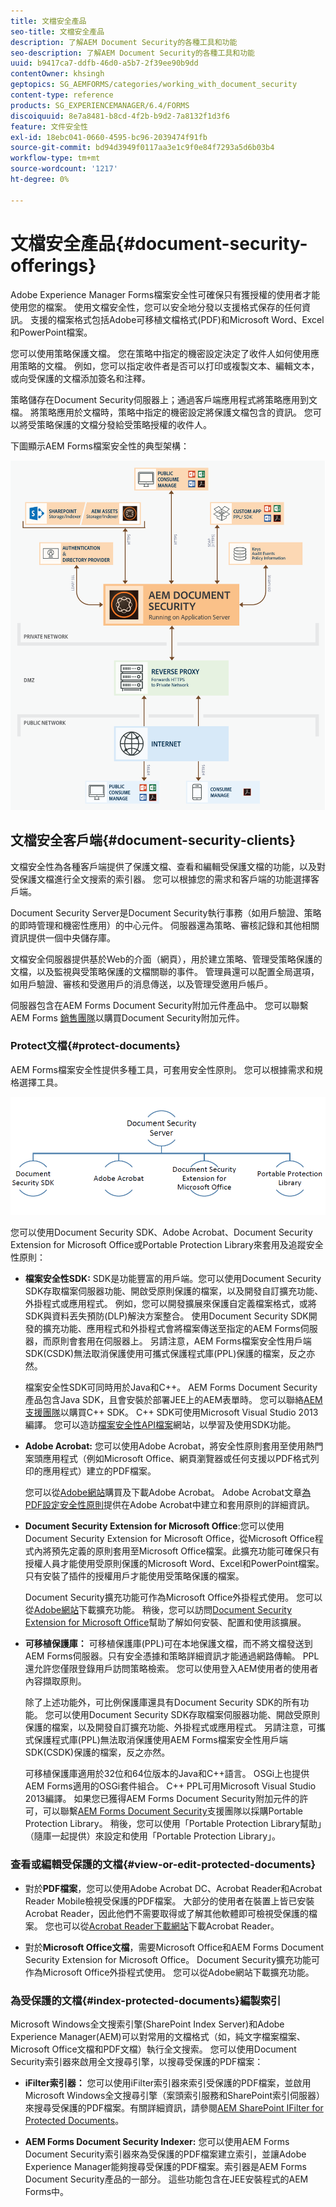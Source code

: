 ```yaml
---
title: 文檔安全產品
seo-title: 文檔安全產品
description: 了解AEM Document Security的各種工具和功能
seo-description: 了解AEM Document Security的各種工具和功能
uuid: b9417ca7-ddfb-46d0-a5b7-2f39ee90b9dd
contentOwner: khsingh
geptopics: SG_AEMFORMS/categories/working_with_document_security
content-type: reference
products: SG_EXPERIENCEMANAGER/6.4/FORMS
discoiquuid: 8e7a8481-b8cd-4f2b-b9d2-7a8132f1d3f6
feature: 文件安全性
exl-id: 18ebc041-0660-4595-bc96-2039474f91fb
source-git-commit: bd94d3949f0117aa3e1c9f0e84f7293a5d6b03b4
workflow-type: tm+mt
source-wordcount: '1217'
ht-degree: 0%

---
```


# 文檔安全產品{#document-security-offerings}

Adobe Experience Manager Forms檔案安全性可確保只有獲授權的使用者才能使用您的檔案。 使用文檔安全性，您可以安全地分發以支援格式保存的任何資訊。 支援的檔案格式包括Adobe可移植文檔格式(PDF)和Microsoft Word、Excel和PowerPoint檔案。

您可以使用策略保護文檔。 您在策略中指定的機密設定決定了收件人如何使用應用策略的文檔。 例如，您可以指定收件者是否可以打印或複製文本、編輯文本，或向受保護的文檔添加簽名和注釋。

策略儲存在Document Security伺服器上；通過客戶端應用程式將策略應用到文檔。 將策略應用於文檔時，策略中指定的機密設定將保護文檔包含的資訊。 您可以將受策略保護的文檔分發給受策略授權的收件人。

下圖顯示AEM Forms檔案安全性的典型架構：

![檔案安全性 — 建議的架構](do-not-localize/document_security_architecture.png)

## 文檔安全客戶端{#document-security-clients}

文檔安全性為各種客戶端提供了保護文檔、查看和編輯受保護文檔的功能，以及對受保護文檔進行全文搜索的索引器。 您可以根據您的需求和客戶端的功能選擇客戶端。

Document Security Server是Document Security執行事務（如用戶驗證、策略的即時管理和機密性應用）的中心元件。 伺服器還為策略、審核記錄和其他相關資訊提供一個中央儲存庫。

文檔安全伺服器提供基於Web的介面（網頁），用於建立策略、管理受策略保護的文檔，以及監視與受策略保護的文檔關聯的事件。 管理員還可以配置全局選項，如用戶驗證、審核和受邀用戶的消息傳送，以及管理受邀用戶帳戶。

伺服器包含在AEM Forms Document Security附加元件產品中。 您可以聯繫AEM Forms [銷售團隊](https://www.adobe.com/products/request-consultation/marketing-cloud.html?s_osc=70114000002JNwKAAW&amp;s_iid=70114000002JHs3AAG)以購買Document Security附加元件。

### Protect文檔{#protect-documents}

AEM Forms檔案安全性提供多種工具，可套用安全性原則。 您可以根據需求和規格選擇工具。

![document-security-offerings](assets/document-security-offerings.png)

您可以使用Document Security SDK、Adobe Acrobat、Document Security Extension for Microsoft Office或Portable Protection Library來套用及追蹤安全性原則：

* **檔案安全性SDK:** SDK是功能豐富的用戶端。您可以使用Document Security SDK存取檔案伺服器功能、開啟受原則保護的檔案，以及開發自訂擴充功能、外掛程式或應用程式。 例如，您可以開發擴展來保護自定義檔案格式，或將SDK與資料丟失預防(DLP)解決方案整合。 使用Document Security SDK開發的擴充功能、應用程式和外掛程式會將檔案傳送至指定的AEM Forms伺服器，而原則會套用在伺服器上。 另請注意，AEM Forms檔案安全性用戶端SDK(CSDK)無法取消保護使用可攜式保護程式庫(PPL)保護的檔案，反之亦然。

   檔案安全性SDK可同時用於Java和C++。 AEM Forms Document Security產品包含Java SDK，且會安裝於部署JEE上的AEM表單時。 您可以聯絡[AEM支援團隊](https://helpx.adobe.com/tw/marketing-cloud/contact-support.html)以購買C++ SDK。 C++ SDK可使用Microsoft Visual Studio 2013編譯。 您可以造訪[檔案安全性API檔案](https://help.adobe.com/en_US/livecycle/11.0/Services/WS92d06802c76abadb76c48dfe12dbeb3e281-7ff0.2.html)網站，以學習及使用SDK功能。

* **Adobe Acrobat:** 您可以使用Adobe Acrobat，將安全性原則套用至使用熱門案頭應用程式（例如Microsoft Office、網頁瀏覽器或任何支援以PDF格式列印的應用程式）建立的PDF檔案。

   您可以從[Adobe網站](https://acrobat.adobe.com/us/en/free-trial-download.html)購買及下載Adobe Acrobat。 Adobe Acrobat文章[為PDF設定安全性原則](https://helpx.adobe.com/acrobat/using/setting-security-policies-pdfs.html)提供在Adobe Acrobat中建立和套用原則的詳細資訊。

* **Document Security Extension for Microsoft Office**:您可以使用Document Security Extension for Microsoft Office，從Microsoft Office程式內將預先定義的原則套用至Microsoft Office檔案。此擴充功能可確保只有授權人員才能使用受原則保護的Microsoft Word、Excel和PowerPoint檔案。 只有安裝了插件的授權用戶才能使用受策略保護的檔案。

   Document Security擴充功能可作為Microsoft Office外掛程式使用。 您可以從[Adobe網站](https://helpx.adobe.com/aem-forms/aem-document-security/download-installer.html)下載擴充功能。 稍後，您可以訪問[Document Security Extension for Microsoft Office](https://helpx.adobe.com/aem-forms/aem-document-security/aem-document-security-extension-help.html)幫助了解如何安裝、配置和使用該擴展。

* **可移植保護庫：** 可移植保護庫(PPL)可在本地保護文檔，而不將文檔發送到AEM Forms伺服器。只有安全憑據和策略詳細資訊才能通過網路傳輸。 PPL還允許您僅限登錄用戶訪問策略檢索。 您可以使用登入AEM使用者的使用者內容擷取原則。

   除了上述功能外，可比例保護庫還具有Document Security SDK的所有功能。 您可以使用Document Security SDK存取檔案伺服器功能、開啟受原則保護的檔案，以及開發自訂擴充功能、外掛程式或應用程式。 另請注意，可攜式保護程式庫(PPL)無法取消保護使用AEM Forms檔案安全性用戶端SDK(CSDK)保護的檔案，反之亦然。

   可移植保護庫適用於32位和64位版本的Java和C++語言。 OSGi上也提供AEM Forms適用的OSGi套件組合。 C++ PPL可用Microsoft Visual Studio 2013編譯。 如果您已獲得AEM Forms Document Security附加元件的許可，可以聯繫[AEM Forms Document Security](https://helpx.adobe.com/marketing-cloud/contact-support.html)支援團隊以採購Portable Protection Library。 稍後，您可以使用「Portable Protection Library幫助」（隨庫一起提供）來設定和使用「Portable Protection Library」。

### 查看或編輯受保護的文檔{#view-or-edit-protected-documents}

* 對於&#x200B;**PDF檔案**，您可以使用Adobe Acrobat DC、Acrobat Reader和Acrobat Reader Mobile檢視受保護的PDF檔案。 大部分的使用者在裝置上皆已安裝Acrobat Reader，因此他們不需要取得或了解其他軟體即可檢視受保護的檔案。 您也可以從[Acrobat Reader下載網站](https://get.adobe.com/reader/)下載Acrobat Reader。

* 對於&#x200B;**Microsoft Office文檔**，需要Microsoft Office和AEM Forms Document Security Extension for Microsoft Office。 Document Security擴充功能可作為Microsoft Office外掛程式使用。 您可以從Adobe網站下載擴充功能。

### 為受保護的文檔{#index-protected-documents}編製索引

Microsoft Windows全文搜索引擎(SharePoint Index Server)和Adobe Experience Manager(AEM)可以對常用的文檔格式（如，純文字檔案檔案、Microsoft Office文檔和PDF文檔）執行全文搜索。 您可以使用Document Security索引器來啟用全文搜尋引擎，以搜尋受保護的PDF檔案：

* **iFilter索引器：** 您可以使用iFilter索引器來索引受保護的PDF檔案，並啟用Microsoft Windows全文搜尋引擎（案頭索引服務和SharePoint索引伺服器）來搜尋受保護的PDF檔案。有關詳細資訊，請參閱[AEM SharePoint IFilter for Protected Documents](assets/sharepoint-ifilter-doc-security.pdf)。

* **AEM Forms Document Security Indexer:** 您可以使用AEM Forms Document Security索引器來為受保護的PDF檔案建立索引，並讓Adobe Experience Manager能夠搜尋受保護的PDF檔案。索引器是AEM Forms Document Security產品的一部分。 這些功能包含在JEE安裝程式的AEM Forms中。
